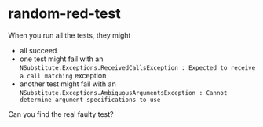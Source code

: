 # random-red-test

When you run all the tests, they might 

* all succeed
* one test might fail with an `NSubstitute.Exceptions.ReceivedCallsException : Expected to receive a call matching` exception
* another test might fail with an `NSubstitute.Exceptions.AmbiguousArgumentsException : Cannot determine argument specifications to use`

Can you find the real faulty test?